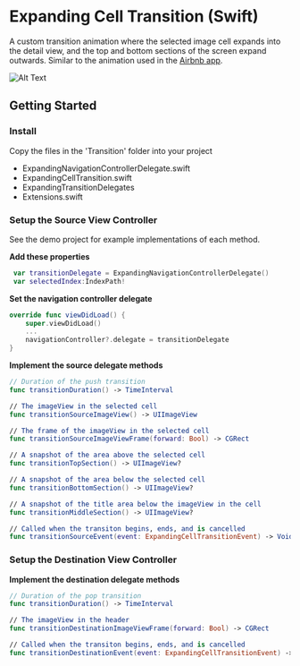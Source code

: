 # Expanding Cell Transition (Swift)

A custom transition animation where the selected image cell expands into the detail view, and the top and bottom sections of the screen expand outwards. Similar to the animation used in the [Airbnb app](https://itunes.apple.com/ca/app/airbnb/id401626263?mt=8).

![Alt Text](https://github.com/RobCanton/ExpandingCellTransition/blob/master/Misc/recording1.gif)

## Getting Started

### Install
Copy the files in the 'Transition' folder into your project
  * ExpandingNavigationControllerDelegate.swift
  * ExpandingCellTransition.swift
  * ExpandingTransitionDelegates
  * Extensions.swift
  
  
### Setup the Source View Controller
See the demo project for example implementations of each method.

**Add these properties**
```swift
 var transitionDelegate = ExpandingNavigationControllerDelegate()
 var selectedIndex:IndexPath!
```

**Set the navigation controller delegate**
```swift
override func viewDidLoad() {
	super.viewDidLoad()
	...
	navigationController?.delegate = transitionDelegate
}
```

**Implement the source delegate methods**

```swift
// Duration of the push transition
func transitionDuration() -> TimeInterval

// The imageView in the selected cell
func transitionSourceImageView() -> UIImageView

// The frame of the imageView in the selected cell
func transitionSourceImageViewFrame(forward: Bool) -> CGRect

// A snapshot of the area above the selected cell
func transitionTopSection() -> UIImageView?

// A snapshot of the area below the selected cell
func transitionBottomSection() -> UIImageView?

// A snapshot of the title area below the imageView in the cell
func transitionMiddleSection() -> UIImageView?

// Called when the transiton begins, ends, and is cancelled
func transitionSourceEvent(event: ExpandingCellTransitionEvent) -> Void
```

### Setup the Destination View Controller

**Implement the destination delegate methods**

```swift
// Duration of the pop transition
func transitionDuration() -> TimeInterval

// The imageView in the header
func transitionDestinationImageViewFrame(forward: Bool) -> CGRect

// Called when the transiton begins, ends, and is cancelled
func transitionDestinationEvent(event: ExpandingCellTransitionEvent) -> Void
```
